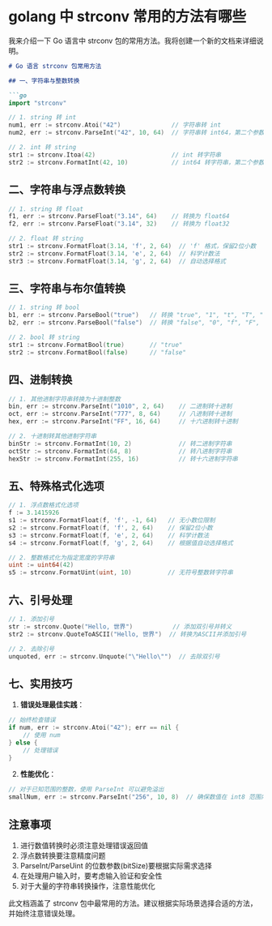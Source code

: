 # golang 中  strconv 常用的方法有哪些


我来介绍一下 Go 语言中 strconv 包的常用方法。我将创建一个新的文档来详细说明。

```markdown:/Users/huangjin/Desktop/github/golang-pro/go-study/docs/record/base/go-strconv.md
# Go 语言 strconv 包常用方法

## 一、字符串与整数转换

```go
import "strconv"

// 1. string 转 int
num1, err := strconv.Atoi("42")              // 字符串转 int
num2, err := strconv.ParseInt("42", 10, 64)  // 字符串转 int64，第二个参数是进制，第三个参数是位数

// 2. int 转 string
str1 := strconv.Itoa(42)                     // int 转字符串
str2 := strconv.FormatInt(42, 10)            // int64 转字符串，第二个参数是进制
```

## 二、字符串与浮点数转换

```go
// 1. string 转 float
f1, err := strconv.ParseFloat("3.14", 64)    // 转换为 float64
f2, err := strconv.ParseFloat("3.14", 32)    // 转换为 float32

// 2. float 转 string
str1 := strconv.FormatFloat(3.14, 'f', 2, 64)  // 'f' 格式，保留2位小数
str2 := strconv.FormatFloat(3.14, 'e', 2, 64)  // 科学计数法
str3 := strconv.FormatFloat(3.14, 'g', 2, 64)  // 自动选择格式
```

## 三、字符串与布尔值转换

```go
// 1. string 转 bool
b1, err := strconv.ParseBool("true")   // 转换 "true", "1", "t", "T", "TRUE"
b2, err := strconv.ParseBool("false")  // 转换 "false", "0", "f", "F", "FALSE"

// 2. bool 转 string
str1 := strconv.FormatBool(true)       // "true"
str2 := strconv.FormatBool(false)      // "false"
```

## 四、进制转换

```go
// 1. 其他进制字符串转换为十进制整数
bin, err := strconv.ParseInt("1010", 2, 64)    // 二进制转十进制
oct, err := strconv.ParseInt("777", 8, 64)     // 八进制转十进制
hex, err := strconv.ParseInt("FF", 16, 64)     // 十六进制转十进制

// 2. 十进制转其他进制字符串
binStr := strconv.FormatInt(10, 2)             // 转二进制字符串
octStr := strconv.FormatInt(64, 8)             // 转八进制字符串
hexStr := strconv.FormatInt(255, 16)           // 转十六进制字符串
```

## 五、特殊格式化选项

```go
// 1. 浮点数格式化选项
f := 3.1415926
s1 := strconv.FormatFloat(f, 'f', -1, 64)   // 无小数位限制
s2 := strconv.FormatFloat(f, 'f', 2, 64)    // 保留2位小数
s3 := strconv.FormatFloat(f, 'e', 2, 64)    // 科学计数法
s4 := strconv.FormatFloat(f, 'g', 2, 64)    // 根据值自动选择格式

// 2. 整数格式化为指定宽度的字符串
uint := uint64(42)
s5 := strconv.FormatUint(uint, 10)          // 无符号整数转字符串
```

## 六、引号处理

```go
// 1. 添加引号
str := strconv.Quote("Hello, 世界")           // 添加双引号并转义
str2 := strconv.QuoteToASCII("Hello, 世界")  // 转换为ASCII并添加引号

// 2. 去除引号
unquoted, err := strconv.Unquote("\"Hello\"")  // 去除双引号
```

## 七、实用技巧

1. **错误处理最佳实践**：
```go
// 始终检查错误
if num, err := strconv.Atoi("42"); err == nil {
    // 使用 num
} else {
    // 处理错误
}
```

2. **性能优化**：
```go
// 对于已知范围的整数，使用 ParseInt 可以避免溢出
smallNum, err := strconv.ParseInt("256", 10, 8)  // 确保数值在 int8 范围内
```

## 注意事项

1. 进行数值转换时必须注意处理错误返回值
2. 浮点数转换要注意精度问题
3. ParseInt/ParseUint 的位数参数(bitSize)要根据实际需求选择
4. 在处理用户输入时，要考虑输入验证和安全性
5. 对于大量的字符串转换操作，注意性能优化


此文档涵盖了 strconv 包中最常用的方法。建议根据实际场景选择合适的方法，并始终注意错误处理。